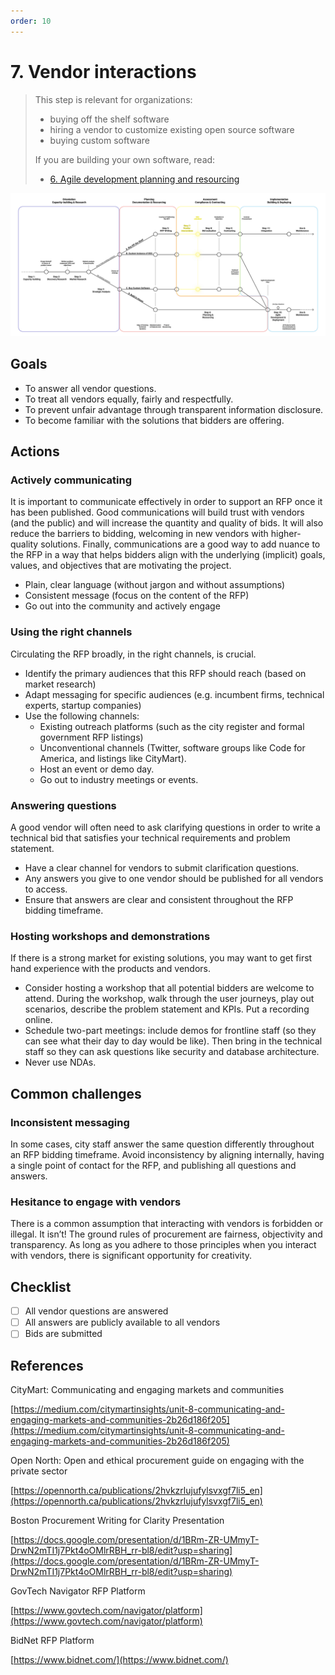```yaml
---
order: 10
---
```


# 7. Vendor interactions

> This step is relevant for organizations:
>
> * buying off the shelf software
> * hiring a vendor to customize existing open source software
> * buying custom software
>
> If you are building your own software, read:
>
> * [6. Agile development planning and resourcing](06-agile-development-planning-resourcing.md)

![Diagram showing who should read step 7](/../images/assessment-1.svg)

## Goals

* To answer all vendor questions.
* To treat all vendors equally, fairly and respectfully.
* To prevent unfair advantage through transparent information disclosure.
* To become familiar with the solutions that bidders are offering.

## Actions

### Actively communicating

It is important to communicate effectively in order to support an RFP once it has been published. Good communications will build trust with vendors (and the public) and will increase the quantity and quality of bids. It will also reduce the barriers to bidding, welcoming in new vendors with higher-quality solutions. Finally, communications are a good way to add nuance to the RFP in a way that helps bidders align with the underlying (implicit) goals, values, and objectives that are motivating the project.

* Plain, clear language (without jargon and without assumptions)
* Consistent message (focus on the content of the RFP)
* Go out into the community and actively engage

### Using the right channels

Circulating the RFP broadly, in the right channels, is crucial.

* Identify the primary audiences that this RFP should reach (based on market research)
* Adapt messaging for specific audiences (e.g. incumbent firms, technical experts, startup companies)
* Use the following channels:
  * Existing outreach platforms (such as the city register and formal government RFP listings)
  * Unconventional channels (Twitter, software groups like Code for America, and listings like CityMart).
  * Host an event or demo day.
  * Go out to industry meetings or events.

### Answering questions

A good vendor will often need to ask clarifying questions in order to write a technical bid that satisfies your technical requirements and problem statement.

* Have a clear channel for vendors to submit clarification questions.
* Any answers you give to one vendor should be published for all vendors to access.
* Ensure that answers are clear and consistent throughout the RFP bidding timeframe.

### Hosting workshops and demonstrations

If there is a strong market for existing solutions, you may want to get first hand experience with the products and vendors.

* Consider hosting a workshop that all potential bidders are welcome to attend. During the workshop, walk through the user journeys, play out scenarios, describe the problem statement and KPIs. Put a recording online.
* Schedule two-part meetings: include demos for frontline staff (so they can see what their day to day would be like). Then bring in the technical staff so they can ask questions like security and database architecture.
* Never use NDAs.

## Common challenges

### Inconsistent messaging

In some cases, city staff answer the same question differently throughout an RFP bidding timeframe. Avoid inconsistency by aligning internally, having a single point of contact for the RFP, and publishing all questions and answers.

### Hesitance to engage with vendors

There is a common assumption that interacting with vendors is forbidden or illegal. It isn’t! The ground rules of procurement are fairness, objectivity and transparency. As long as you adhere to those principles when you interact with vendors, there is significant opportunity for creativity.

## Checklist

* [ ] All vendor questions are answered
* [ ] All answers are publicly available to all vendors
* [ ] Bids are submitted

## References

CityMart: Communicating and engaging markets and communities

[https://medium.com/citymartinsights/unit-8-communicating-and-engaging-markets-and-communities-2b26d186f205](https://medium.com/citymartinsights/unit-8-communicating-and-engaging-markets-and-communities-2b26d186f205)

Open North: Open and ethical procurement guide on engaging with the private sector

[https://opennorth.ca/publications/2hvkzrlujufylsvxgf7li5_en](https://opennorth.ca/publications/2hvkzrlujufylsvxgf7li5_en)

Boston Procurement Writing for Clarity Presentation

[https://docs.google.com/presentation/d/1BRm-ZR-UMmyT-DrwN2mTI1j7Pkt4oOMlrRBH_rr-bl8/edit?usp=sharing](https://docs.google.com/presentation/d/1BRm-ZR-UMmyT-DrwN2mTI1j7Pkt4oOMlrRBH_rr-bl8/edit?usp=sharing)

GovTech Navigator RFP Platform

[https://www.govtech.com/navigator/platform](https://www.govtech.com/navigator/platform)

BidNet RFP Platform

[https://www.bidnet.com/](https://www.bidnet.com/)
